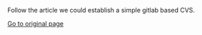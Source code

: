 Follow the article we could establish a simple gitlab based CVS.

[Go to original page](https://developer.ibm.com/code/2017/07/13/step-step-guide-running-gitlab-ce-docker/)
